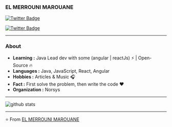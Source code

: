### EL MERROUNI MAROUANE
[![Twitter Badge](https://img.shields.io/twitter/url?label=EL%20MERROUNI%20MAROUANE&style=social&url=https%3A%2F%2Fshields.io)](https://twitter.com/marunix1)

[![Twitter Badge](https://img.shields.io/badge/portfolio-merrouni.dev-blue)](https://merrouni.dev)

---------------------------------------------------------------------------------------------------------------------------------------------------------------------------------
### About

-  **Learning :** Java Lead dev with some (angular | reactJs) :zap: | Open-Source :fire:	
-  **Languages :** Java, JavaScript, React, Angular
-  **Hobbies :** Articles & Music :headphones:
-  **Fact :** First solve the problem, then write the code :heart: 
-  **Organization :** Norsys

---------------------------------------------------------------------------------------------------------------------------------------------------------------------------------

![github stats](https://github-readme-stats.vercel.app/api?username=marouaneunix&show_icons=true)


---------------------------------------------------------------------------------------------------------------------------------------------------------------------------------


⭐️ From [EL MERROUNI MAROUANE](https://github.com/marouaneunix)

